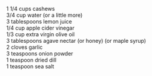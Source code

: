 1 1/4 cups cashews  
3/4 cup water (or a little more)  
3 tablespoons lemon juice  
1/4 cup apple cider vinegar  
1/3 cup extra virgin olive oil  
3 tablespoons agave nectar (or honey) (or maple syrup)  
2 cloves garlic  
3 teaspoons onion powder  
1 teaspoon dried dill  
1 teaspoon sea salt  
